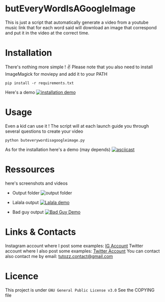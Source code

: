 # butEveryWordIsAGoogleImage
This is just a script that automatically generate a video from a youtube music link that for each word said will download an image that correspond and put it in the video at the correct time.

# Installation
There's nothing more simple ! ✌️
Please note that you also need to install ImageMagick for moviepy and add it to your PATH
```
pip install -r requirements.txt
```
Here's a demo
[![installation demo](https://asciinema.org/a/289475.svg)](https://asciinema.org/a/289475)

# Usage
Even a kid can use it ! 
The script will at each launch guide you through several questions to create your video
```
python buteverywordisagoogleimage.py
```
As for the installation here's a demo (may depends)
[![asciicast](https://asciinema.org/a/289474.svg)](https://asciinema.org/a/289474)

# Ressources
here's screenshots and videos 

- Output folder
![output folder](https://user-images.githubusercontent.com/20740566/71529009-ecdf5280-28e2-11ea-83fd-4f04d766772b.png)

- Lalala output
[![Lalala demo](https://img.youtube.com/vi/eSGm_v872yo/0.jpg)](https://www.youtube.com/watch?v=eSGm_v872yo)

- Bad guy output
[
![Bad Guy Demo](https://img.youtube.com/vi/UQdDWCUcINM/0.jpg)](https://www.youtube.com/watch?v=UQdDWCUcINM)

# Links & Contacts
Instagram account where I post some examples: [IG Account](https://www.instagram.com/buteveryword)
Twitter account where I also post some examples: [Twitter Account](https://www.twitter.com/buteveryword)
You can contact also contact me by email: tutozz.contact@gmail.com

# Licence
This project is under ``` GNU General Public License v3.0 ```
See the COPYING file

